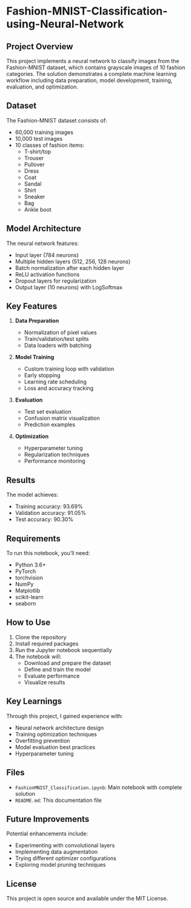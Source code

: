 # Fashion-MNIST-Classification-using-Neural-Network

## Project Overview

This project implements a neural network to classify images from the Fashion-MNIST dataset, which contains grayscale images of 10 fashion categories. The solution demonstrates a complete machine learning workflow including data preparation, model development, training, evaluation, and optimization.

## Dataset

The Fashion-MNIST dataset consists of:
- 60,000 training images
- 10,000 test images
- 10 classes of fashion items:
  - T-shirt/top
  - Trouser
  - Pullover
  - Dress
  - Coat
  - Sandal
  - Shirt
  - Sneaker
  - Bag
  - Ankle boot

## Model Architecture

The neural network features:
- Input layer (784 neurons)
- Multiple hidden layers (512, 256, 128 neurons)
- Batch normalization after each hidden layer
- ReLU activation functions
- Dropout layers for regularization
- Output layer (10 neurons) with LogSoftmax

## Key Features

1. **Data Preparation**
   - Normalization of pixel values
   - Train/validation/test splits
   - Data loaders with batching

2. **Model Training**
   - Custom training loop with validation
   - Early stopping
   - Learning rate scheduling
   - Loss and accuracy tracking

3. **Evaluation**
   - Test set evaluation
   - Confusion matrix visualization
   - Prediction examples

4. **Optimization**
   - Hyperparameter tuning
   - Regularization techniques
   - Performance monitoring

## Results

The model achieves:
- Training accuracy: 93.69%
- Validation accuracy: 91.05%
- Test accuracy: 90.30%

## Requirements

To run this notebook, you'll need:
- Python 3.6+
- PyTorch
- torchvision
- NumPy
- Matplotlib
- scikit-learn
- seaborn

## How to Use

1. Clone the repository
2. Install required packages
3. Run the Jupyter notebook sequentially
4. The notebook will:
   - Download and prepare the dataset
   - Define and train the model
   - Evaluate performance
   - Visualize results

## Key Learnings

Through this project, I gained experience with:
- Neural network architecture design
- Training optimization techniques
- Overfitting prevention
- Model evaluation best practices
- Hyperparameter tuning

## Files

- `FashionMNIST_Classification.ipynb`: Main notebook with complete solution
- `README.md`: This documentation file

## Future Improvements

Potential enhancements include:
- Experimenting with convolutional layers
- Implementing data augmentation
- Trying different optimizer configurations
- Exploring model pruning techniques

## License

This project is open source and available under the MIT License.
